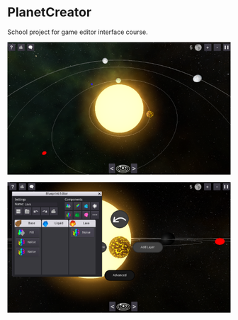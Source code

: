 # PlanetCreator
School project for game editor interface course.


![System View](/Assets/Preview/SystemView.png)

![Planet Creator View](/Assets/Preview/PlanetView.png)
